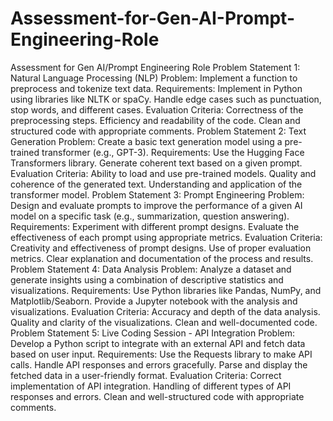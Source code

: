 # Assessment-for-Gen-AI-Prompt-Engineering-Role
Assessment for Gen AI/Prompt Engineering Role
Problem Statement 1: Natural Language Processing (NLP)
Problem: Implement a function to preprocess and tokenize text data. Requirements:
Implement in Python using libraries like NLTK or spaCy.
Handle edge cases such as punctuation, stop words, and different cases. Evaluation Criteria:
Correctness of the preprocessing steps.
Efficiency and readability of the code.
Clean and structured code with appropriate comments.
Problem Statement 2: Text Generation
Problem: Create a basic text generation model using a pre-trained transformer (e.g., GPT-3). Requirements:
Use the Hugging Face Transformers library.
Generate coherent text based on a given prompt. Evaluation Criteria:
Ability to load and use pre-trained models.
Quality and coherence of the generated text.
Understanding and application of the transformer model.
Problem Statement 3: Prompt Engineering
Problem: Design and evaluate prompts to improve the performance of a given AI model on a specific task (e.g., summarization, question answering). Requirements:
Experiment with different prompt designs.
Evaluate the effectiveness of each prompt using appropriate metrics. Evaluation Criteria:
Creativity and effectiveness of prompt designs.
Use of proper evaluation metrics.
Clear explanation and documentation of the process and results.
Problem Statement 4: Data Analysis
Problem: Analyze a dataset and generate insights using a combination of descriptive statistics and visualizations. Requirements:
Use Python libraries like Pandas, NumPy, and Matplotlib/Seaborn.
Provide a Jupyter notebook with the analysis and visualizations. Evaluation Criteria:
Accuracy and depth of the data analysis.
Quality and clarity of the visualizations.
Clean and well-documented code.
Problem Statement 5: Live Coding Session - API Integration
Problem: Develop a Python script to integrate with an external API and fetch data based on user input. Requirements:
Use the Requests library to make API calls.
Handle API responses and errors gracefully.
Parse and display the fetched data in a user-friendly format. Evaluation Criteria:
Correct implementation of API integration.
Handling of different types of API responses and errors.
Clean and well-structured code with appropriate comments.
